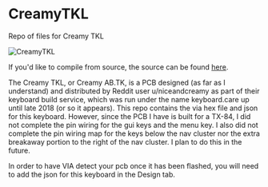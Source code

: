 # CreamyTKL
Repo of files for Creamy TKL 

![CreamyTKL](https://i.imgur.com/Sw8G5IV.jpg)

If you'd like to compile from source, the source can be found [here](https://github.com/dot-hex/qmk_firmware/tree/master/keyboards/ctkl).


The Creamy TKL, or Creamy AB.TK, is a PCB designed (as far as I understand) and distributed by Reddit user u/niceandcreamy as part of their keyboard build service, which was run under the name keyboard.care up until late 2018 (or so it appears). This repo contains the via hex file and json for this keyboard. However, since the PCB I have is built for a TX-84, I did not complete the pin wiring for the gui keys and the menu key. I also did not complete the pin wiring map for the keys below the nav cluster nor the extra breakaway portion to the right of the nav cluster. I plan to do this in the future. 

In order to have VIA detect your pcb once it has been flashed, you will need to add the json for this keyboard in the Design tab.
